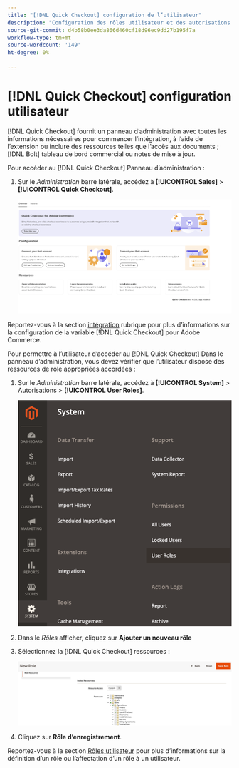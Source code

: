 ```yaml
---
title: "[!DNL Quick Checkout] configuration de l’utilisateur"
description: "Configuration des rôles utilisateur et des autorisations pour afficher le [!DNL Quick Checkout] Panneau d’administration."
source-git-commit: d4b58b0ee3da866d460cf18d96ec9dd27b195f7a
workflow-type: tm+mt
source-wordcount: '149'
ht-degree: 0%

---
```



# [!DNL Quick Checkout] configuration utilisateur

[!DNL Quick Checkout] fournit un panneau d’administration avec toutes les informations nécessaires pour commencer l’intégration, à l’aide de l’extension ou inclure des ressources telles que l’accès aux documents ; [!DNL Bolt] tableau de bord commercial ou notes de mise à jour.

Pour accéder au [!DNL Quick Checkout] Panneau d’administration :

1. Sur le _Administration_ barre latérale, accédez à **[!UICONTROL Sales]** > **[!UICONTROL Quick Checkout]**.

   ![Menu Passage en caisse rapide](assets/overview-admin-panel.png)

Reportez-vous à la section [intégration](../quick-checkout/onboarding.md) rubrique pour plus d’informations sur la configuration de la variable [!DNL Quick Checkout] pour Adobe Commerce.

Pour permettre à l’utilisateur d’accéder au [!DNL Quick Checkout] Dans le panneau d’administration, vous devez vérifier que l’utilisateur dispose des ressources de rôle appropriées accordées :

1. Sur le _Administration_ barre latérale, accédez à **[!UICONTROL System]** > Autorisations > **[!UICONTROL User Roles]**.

   ![Rôles utilisateur](assets/user-roles.png)

1. Dans le _Rôles_ afficher, cliquez sur **Ajouter un nouveau rôle**
1. Sélectionnez la [!DNL Quick Checkout] ressources :

   ![Rôles et autorisations du passage en caisse rapide](assets/role-resource-quick-checkout.png)

1. Cliquez sur **Rôle d’enregistrement**.

Reportez-vous à la section [Rôles utilisateur](https://docs.magento.com/user-guide/system/permissions-user-roles.html) pour plus d’informations sur la définition d’un rôle ou l’affectation d’un rôle à un utilisateur.
